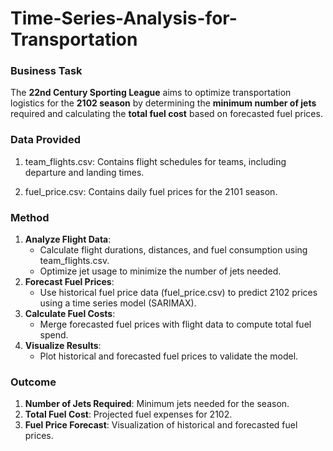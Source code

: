 # Time-Series-Analysis-for-Transportation

### ****Business Task****

The **22nd Century Sporting League** aims to optimize transportation logistics for the **2102 season** by determining the **minimum number of jets** required and calculating the **total fuel cost** based on forecasted fuel prices.

### ****Data Provided****
1. team_flights.csv: Contains flight schedules for teams, including departure and landing times.

2. fuel_price.csv: Contains daily fuel prices for the 2101 season.

### ****Method****

1. **Analyze Flight Data**:
   * Calculate flight durations, distances, and fuel consumption using team\_flights.csv.
   * Optimize jet usage to minimize the number of jets needed.
2. **Forecast Fuel Prices**:
   * Use historical fuel price data (fuel\_price.csv) to predict 2102 prices using a time series model (SARIMAX).
3. **Calculate Fuel Costs**:
   * Merge forecasted fuel prices with flight data to compute total fuel spend.
4. **Visualize Results**:
   * Plot historical and forecasted fuel prices to validate the model.

### ****Outcome****

1. **Number of Jets Required**: Minimum jets needed for the season.
2. **Total Fuel Cost**: Projected fuel expenses for 2102.
3. **Fuel Price Forecast**: Visualization of historical and forecasted fuel prices.
